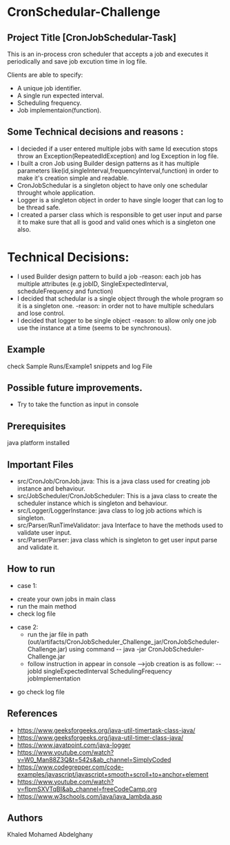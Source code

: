 # CronSchedular-Challenge
## Project Title [CronJobSchedular-Task]

This is an in-process cron scheduler that accepts a job and executes it periodically and save job excution time in log file.

Clients are able to specify:
* A unique job identifier.
* A single run expected interval.
* Scheduling frequency.
* Job implementaion(function).

## Some Technical decisions and reasons :
* I decieded if a user entered multiple jobs with same Id execution stops throw an Exception(RepeatedIdException) and log Exception in log file.
* I built a cron Job using Builder design patterns as it has multiple parameters like(id,singleInterval,frequencyInterval,function) in order to make it's creation 
simple and readable.
* CronJobSchedular is a singleton object to have only one schedular throught whole application.
* Logger is a singleton object in order to have single looger that can log to be thread safe.
* I created a parser class which is responsible to get user input and parse it to make sure that all is good and valid ones which is a singleton one also.

# Technical Decisions:
* I used Builder design pattern to build a job 
  -reason: each job has multiple attributes (e.g jobID, SingleExpectedInterval, scheduleFrequency and function)
* I decided that schedular is a single object through the whole program so it is a singleton one.
  -reason: in order not to have multiple schedulars and lose control. 
* I decided that logger to be single object
  -reason: to allow only one job use the instance at a time (seems to be synchronous). 
  
## Example
check Sample Runs/Example1 snippets and log File

## Possible future improvements.
* Try to take the function as input in console

## Prerequisites
java platform installed

## Important Files

 * src/CronJob/CronJob.java: This is a java class used for creating job instance and behaviour.
 * src/JobScheduler/CronJobScheduler: This is a java class to create the scheduler instance which is singleton and behaviour.
 * src/Logger/LoggerInstance: java class to log job actions which is singleton.
 * src/Parser/RunTimeValidator: java Interface to have the methods used to validate user input.
 * src/Parser/Parser: java class which is singleton to get user input parse and validate it.
 
## How to run
* case 1:
 - create your own jobs in main class
 - run the main method
 - check log file
 
* case 2:
  - run the jar file in path (out/artifacts/CronJobScheduler_Challenge_jar/CronJobScheduler-Challenge.jar) using command
      -- java -jar CronJobScheduler-Challenge.jar
  - follow instruction in appear in console
    -->job creation is as follow:
      -- jobId singleExpectedInterval SchedulingFrequency jobImplementation 
 - go check log file

## References 
 *  https://www.geeksforgeeks.org/java-util-timertask-class-java/
 *  https://www.geeksforgeeks.org/java-util-timer-class-java/
 *  https://www.javatpoint.com/java-logger
 *  https://www.youtube.com/watch?v=W0_Man88Z3Q&t=542s&ab_channel=SimplyCoded
 *  https://www.codegrepper.com/code-examples/javascript/javascript+smooth+scroll+to+anchor+element
 * https://www.youtube.com/watch?v=flpmSXVTqBI&ab_channel=freeCodeCamp.org
 * https://www.w3schools.com/java/java_lambda.asp

## Authors
 Khaled Mohamed Abdelghany
